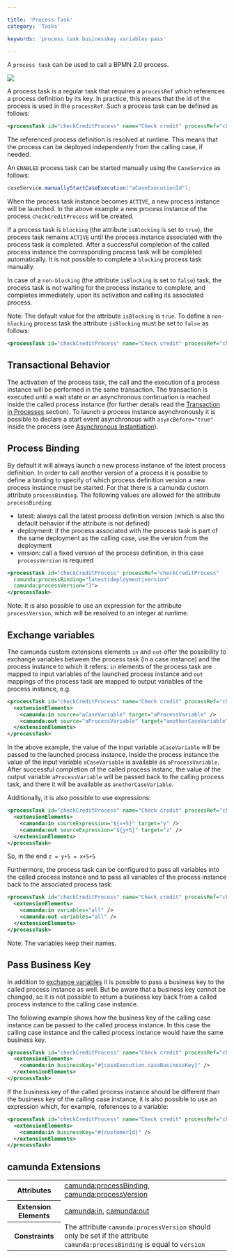 ```yaml
---

title: 'Process Task'
category: 'Tasks'

keywords: 'process task businesskey variables pass'

---
```


A `process task` can be used to call a BPMN 2.0 process.

<img class="img-responsive" src="ref:asset:/assets/cmmn/process-task.png"/>

A process task is a regular task that requires a `processRef` which references a process definition by its key. In practice, this means that the id of the process is used in the `processRef`. Such a process task can be defined as follows:

```xml
<processTask id="checkCreditProcess" name="Check credit" processRef="checkCreditProcess" />
```

The referenced process definition is resolved at runtime. This means that the process can be deployed independently from the calling case, if needed.

An `ENABLED` process task can be started manually using the `CaseService` as follows:

```java
caseService.manuallyStartCaseExecution("aCaseExecutionId");
```

When the process task instance becomes `ACTIVE`, a new process instance will be launched. In the above example a new process instance of the process `checkCreditProcess` will be created.

If a process task is `blocking` (the attribute `isBlocking` is set to `true`), the process task remains `ACTIVE` until the process instance associated with the process task is completed. After a successful completion of the called process instance the corresponding process task will be completed automatically. It is not possible to complete a `blocking` process task manually.

In case of a `non-blocking` (the attribute `isBlocking` is set to `false`) task, the process task is not waiting for the process instance to complete, and completes immediately, upon its activation and calling its associated process.

Note: The default value for the attribute `isBlocking` is `true`. To define a `non-blocking` process task the attribute `isBlocking` must be set to `false` as follows:

```xml
<processTask id="checkCreditProcess" name="Check credit" processRef="checkCreditProcess" isBlocking="false" />
```

## Transactional Behavior

The activation of the process task, the call and the execution of a process instance will be performed in the same transaction. The transaction is executed until a wait state or an asynchronous continuation is reached inside the called process instance (for further details read the [Transaction in Processes](ref:/guides/user-guide/#process-engine-transactions-in-processes) section). To launch a process instance asynchronously it is possible to declare a start event asynchronous with `asyncBefore="true"` inside the process (see [Asynchronous Instantiation](ref:/api-references/bpmn20/#events-start-events-asynchronous-instantiation)).

## Process Binding

By default it will always launch a new process instance of the latest process definition. In order to call another version of a process it is possible to define a binding to specify of which process definition version a new process instance must be started. For that there is a camunda custom attribute `processBinding`. The following values are allowed for the attribute `processBinding`:

*   latest: always call the latest process definition version (which is also the default behavior if the attribute is not defined)
* 	deployment: if the process associated with the process task is part of the same deployment as the calling case, use the version from the deployment
*   version: call a fixed version of the process definition, in this case `processVersion` is required

```xml
<processTask id="checkCreditProcess" processRef="checkCreditProcess"
  camunda:processBinding="latest|deployment|version"
  camunda:processVersion="3">
</processTask>
```

Note: It is also possible to use an expression for the attribute `processVersion`, which will be resolved to an integer at runtime.

## Exchange variables

The camunda custom extensions elements `in` and `out` offer the possibility to exchange variables between the process task (in a case instance) and the process instance to which it refers: `in` elements of the process task are mapped to input variables of the launched process instance and `out` mappings of the process task are mapped to output variables of the process instance, e.g.

```xml
<processTask id="checkCreditProcess" name="Check credit" processRef="checkCreditProcess">
  <extensionElements>
    <camunda:in source="aCaseVariable" target="aProcessVariable" />
    <camunda:out source="aProcessVariable" target="anotherCaseVariable" />
  </extensionElements>
</processTask>
```

In the above example, the value of the input variable `aCaseVariable` will be passed to the launched process instance. Inside the process instance the value of the input variable `aCaseVariable` is available as `aProcessVariable`. After successful completion of the called process instanc, the value of the output variable `aProcessVariable` will be passed back to the calling process task, and there it will be available as `anotherCaseVariable`.

Additionally, it is also possible to use expressions:

```xml
<processTask id="checkCreditProcess" name="Check credit" processRef="checkCreditProcess">
  <extensionElements>
    <camunda:in sourceExpression="${x+5}" target="y" />
    <camunda:out sourceExpression="${y+5}" target="z" />
  </extensionElements>
</processTask>
```

So, in the end `z = y+5 = x+5+5`

Furthermore, the process task can be configured to pass all variables into the called process instance and to pass all variables of the process instance back to the associated process task:

```xml
<processTask id="checkCreditProcess" name="Check credit" processRef="checkCreditProcess">
  <extensionElements>
    <camunda:in variables="all" />
    <camunda:out variables="all" />
  </extensionElements>
</processTask>
```

Note: The variables keep their names.


## Pass Business Key

In addition to [exchange variables](#tasks-process-task-exchange-variables) it is possible to pass a business key to the called process instance as well. But be aware that a business key cannot be changed, so it is not possible to return a business key back from a called process instance to the calling case instance.

The following example shows how the business key of the calling case instance can be passed to the called process instance. In this case the calling case instance and the called process instance would have the same business key.

```xml
<processTask id="checkCreditProcess" name="Check credit" processRef="checkCreditProcess">
  <extensionElements>
    <camunda:in businessKey="#{caseExecution.caseBusinessKey}" />
  </extensionElements>
</processTask>
```

If the business key of the called process instance should be different than the business key of the calling case instance, it is also possible to use an expression which, for example, references to a variable:

```xml
<processTask id="checkCreditProcess" name="Check credit" processRef="checkCreditProcess">
  <extensionElements>
    <camunda:in businessKey="#{customerId}" />
  </extensionElements>
</processTask>
```

## camunda Extensions

<table class="table table-striped">
  <tr>
    <th>Attributes</th>
    <td>
      <a href="ref:#custom-extensions-camunda-extension-attributes-camundaprocessbinding">camunda:processBinding</a>,
      <a href="ref:#custom-extensions-camunda-extension-attributes-camundaprocessversion">camunda:processVersion</a>
    </td>
  </tr>
  <tr>
    <th>Extension Elements</th>
    <td>
      <a href="ref:#custom-extensions-camunda-extension-elements-camundain">camunda:in</a>,
      <a href="ref:#custom-extensions-camunda-extension-elements-camundaout">camunda:out</a>
    </td>
  </tr>
  <tr>
    <th>Constraints</th>
    <td>
      The attribute <code>camunda:processVersion</code> should only be set if
      the attribute <code>camunda:processBinding</code> is equal to <code>version</code>
    </td>
  </tr>
</table>
